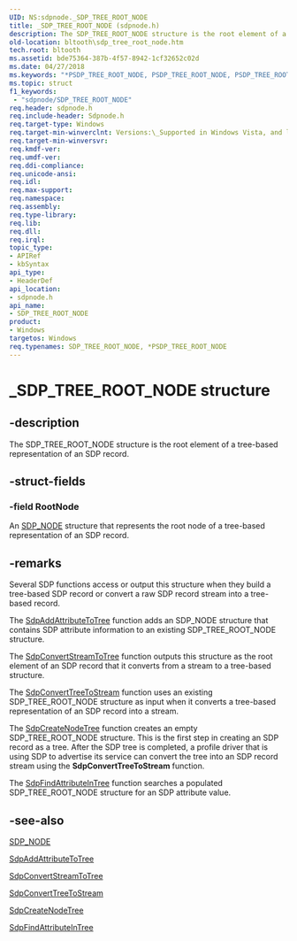 ```yaml
---
UID: NS:sdpnode._SDP_TREE_ROOT_NODE
title: _SDP_TREE_ROOT_NODE (sdpnode.h)
description: The SDP_TREE_ROOT_NODE structure is the root element of a tree-based representation of an SDP record.
old-location: bltooth\sdp_tree_root_node.htm
tech.root: bltooth
ms.assetid: bde75364-387b-4f57-8942-1cf32652c02d
ms.date: 04/27/2018
ms.keywords: "*PSDP_TREE_ROOT_NODE, PSDP_TREE_ROOT_NODE, PSDP_TREE_ROOT_NODE structure pointer [Bluetooth Devices], SDP_TREE_ROOT_NODE, SDP_TREE_ROOT_NODE structure [Bluetooth Devices], _SDP_TREE_ROOT_NODE, bltooth.sdp_tree_root_node, bth_structs_b2bdb873-03b0-4c3a-910c-06277f6be663.xml, sdpnode/PSDP_TREE_ROOT_NODE, sdpnode/SDP_TREE_ROOT_NODE"
ms.topic: struct
f1_keywords:
 - "sdpnode/SDP_TREE_ROOT_NODE"
req.header: sdpnode.h
req.include-header: Sdpnode.h
req.target-type: Windows
req.target-min-winverclnt: Versions:\_Supported in Windows Vista, and later.
req.target-min-winversvr: 
req.kmdf-ver: 
req.umdf-ver: 
req.ddi-compliance: 
req.unicode-ansi: 
req.idl: 
req.max-support: 
req.namespace: 
req.assembly: 
req.type-library: 
req.lib: 
req.dll: 
req.irql: 
topic_type:
- APIRef
- kbSyntax
api_type:
- HeaderDef
api_location:
- sdpnode.h
api_name:
- SDP_TREE_ROOT_NODE
product:
- Windows
targetos: Windows
req.typenames: SDP_TREE_ROOT_NODE, *PSDP_TREE_ROOT_NODE
---
```


# _SDP_TREE_ROOT_NODE structure


## -description


The SDP_TREE_ROOT_NODE structure is the root element of a tree-based representation of an SDP
  record.


## -struct-fields




### -field RootNode

An 
     <a href="https://docs.microsoft.com/windows-hardware/drivers/ddi/sdpnode/ns-sdpnode-_sdp_node">SDP_NODE</a> structure that represents the root node of
     a tree-based representation of an SDP record.


## -remarks



Several SDP functions access or output this structure when they build a tree-based SDP record or
    convert a raw SDP record stream into a tree-based record.

The 
    <a href="https://docs.microsoft.com/windows-hardware/drivers/ddi/sdplib/nf-sdplib-sdpaddattributetotree">SdpAddAttributeToTree</a> function adds
    an SDP_NODE structure that contains SDP attribute information to an existing SDP_TREE_ROOT_NODE
    structure.

The 
    <a href="https://docs.microsoft.com/windows-hardware/drivers/ddi/bthsdpddi/nc-bthsdpddi-pconvertstreamtotree">SdpConvertStreamToTree</a> function
    outputs this structure as the root element of an SDP record that it converts from a stream to a
    tree-based structure.

The 
    <a href="https://docs.microsoft.com/windows-hardware/drivers/ddi/bthsdpddi/nc-bthsdpddi-pconverttreetostream">SdpConvertTreeToStream</a> function uses
    an existing SDP_TREE_ROOT_NODE structure as input when it converts a tree-based representation of an SDP
    record into a stream.

The 
    <a href="https://docs.microsoft.com/windows-hardware/drivers/ddi/sdplib/nf-sdplib-sdpcreatenodetree">SdpCreateNodeTree</a> function creates an
    empty SDP_TREE_ROOT_NODE structure. This is the first step in creating an SDP record as a tree. After the
    SDP tree is completed, a profile driver that is using SDP to advertise its service can convert the tree
    into an SDP record stream using the 
    <b>SdpConvertTreeToStream</b> function.

The 
    <a href="https://docs.microsoft.com/windows-hardware/drivers/ddi/sdplib/nf-sdplib-sdpfindattributeintree">SdpFindAttributeInTree</a> function
    searches a populated SDP_TREE_ROOT_NODE structure for an SDP attribute value.




## -see-also




<a href="https://docs.microsoft.com/windows-hardware/drivers/ddi/sdpnode/ns-sdpnode-_sdp_node">SDP_NODE</a>



<a href="https://docs.microsoft.com/windows-hardware/drivers/ddi/sdplib/nf-sdplib-sdpaddattributetotree">SdpAddAttributeToTree</a>



<a href="https://docs.microsoft.com/windows-hardware/drivers/ddi/bthsdpddi/nc-bthsdpddi-pconvertstreamtotree">SdpConvertStreamToTree</a>



<a href="https://docs.microsoft.com/windows-hardware/drivers/ddi/bthsdpddi/nc-bthsdpddi-pconverttreetostream">SdpConvertTreeToStream</a>



<a href="https://docs.microsoft.com/windows-hardware/drivers/ddi/sdplib/nf-sdplib-sdpcreatenodetree">SdpCreateNodeTree</a>



<a href="https://docs.microsoft.com/windows-hardware/drivers/ddi/sdplib/nf-sdplib-sdpfindattributeintree">SdpFindAttributeInTree</a>
 

 

